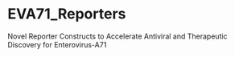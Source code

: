 # EVA71_Reporters
Novel Reporter Constructs to Accelerate Antiviral and Therapeutic Discovery for Enterovirus-A71
